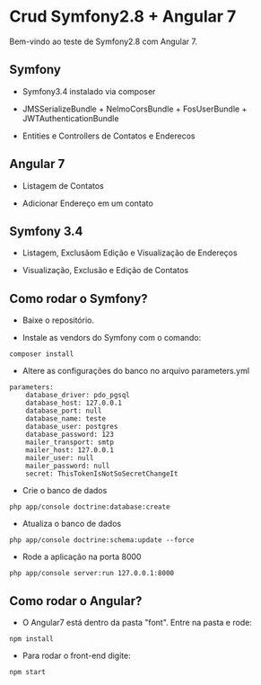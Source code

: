 Crud Symfony2.8 + Angular 7
========================

Bem-vindo ao teste de Symfony2.8 com Angular 7.

Symfony
--------------

  * Symfony3.4 instalado via composer 

  * JMSSerializeBundle + NelmoCorsBundle + FosUserBundle + JWTAuthenticationBundle

  * Entities e Controllers de Contatos e Enderecos

Angular 7
--------------

  * Listagem de Contatos

  * Adicionar Endereço em um contato
  
Symfony 3.4
--------------

  * Listagem, Exclusãom Edição e Visualização de Endereços

  * Visualização, Exclusão e Edição de Contatos
  

Como rodar o Symfony?
--------------

  * Baixe o repositório.

  * Instale as vendors do Symfony com o comando:
```
composer install
```
  * Altere as configurações do banco no arquivo parameters.yml
```
parameters:
    database_driver: pdo_pgsql
    database_host: 127.0.0.1
    database_port: null
    database_name: teste
    database_user: postgres
    database_password: 123
    mailer_transport: smtp
    mailer_host: 127.0.0.1
    mailer_user: null
    mailer_password: null
    secret: ThisTokenIsNotSoSecretChangeIt
```
  * Crie o banco de dados
```
php app/console doctrine:database:create
``` 
  * Atualiza o banco de dados
```
php app/console doctrine:schema:update --force
``` 
  * Rode a aplicação na porta 8000
```
php app/console server:run 127.0.0.1:8000
``` 

Como rodar o Angular?
--------------
  * O Angular7 está dentro da pasta "font". Entre na pasta e rode:
```
npm install
```
  * Para rodar o front-end digite:
```
npm start
```

  

